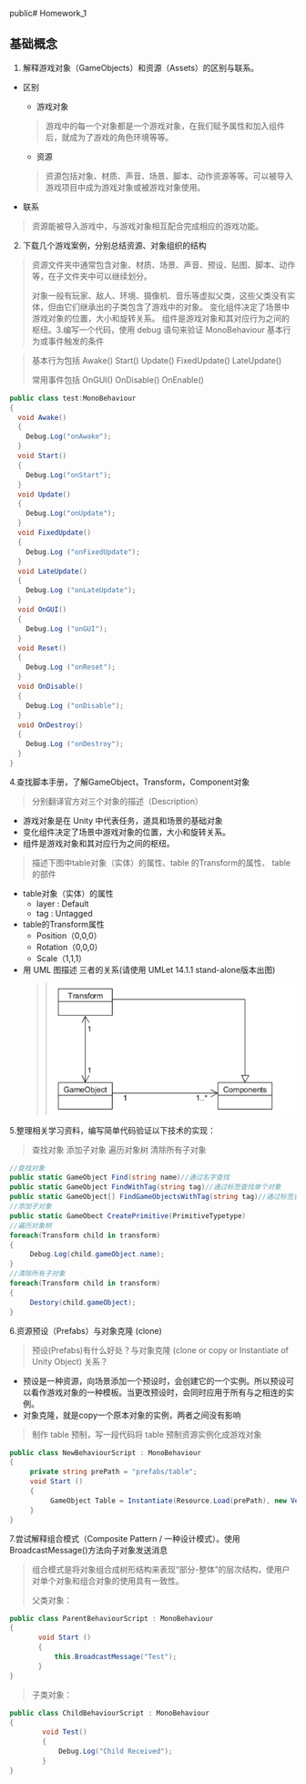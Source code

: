 
public# Homework_1
## 基础概念

1. 解释游戏对象（GameObjects）和资源（Assets）的区别与联系。
+ 区别
     + 游戏对象
     
     > 游戏中的每一个对象都是一个游戏对象，在我们赋予属性和加入组件后，就成为了游戏的角色环境等等。
       
     + 资源
     
     > 资源包括对象、材质、声音、场景、脚本、动作资源等等。可以被导入游戏项目中成为游戏对象或被游戏对象使用。
       
+ 联系
> 资源能被导入游戏中，与游戏对象相互配合完成相应的游戏功能。

2. 下载几个游戏案例，分别总结资源、对象组织的结构
> 资源文件夹中通常包含对象、材质、场景、声音、预设、贴图、脚本、动作等，在子文件夹中可以继续划分。
>
> 对象一般有玩家、敌人、环境、摄像机、音乐等虚拟父类，这些父类没有实体，但由它们继承出的子类包含了游戏中的对象。
变化组件决定了场景中游戏对象的位置，大小和旋转关系。
组件是游戏对象和其对应行为之间的枢纽。3.编写一个代码，使用 debug 语句来验证 MonoBehaviour 基本行为或事件触发的条件 

> 基本行为包括 Awake() Start() Update() FixedUpdate() LateUpdate()
>
> 常用事件包括 OnGUI() OnDisable() OnEnable()
```C#
public class test:MonoBehaviour
{
  void Awake()
  {
    Debug.Log("onAwake");
  }
  void Start()
  {
    Debug.Log("onStart");
  }
  void Update()
  {
    Debug.Log("onUpdate");
  }
  void FixedUpdate() 
  {
    Debug.Log ("onFixedUpdate");
  }
  void LateUpdate() 
  {
    Debug.Log ("onLateUpdate");
  }
  void OnGUI() 
  {
    Debug.Log ("onGUI");
  }
  void Reset() 
  {
    Debug.Log ("onReset");
  }
  void OnDisable() 
  {
    Debug.Log ("onDisable");
  }
  void OnDestroy() 
  {
    Debug.Log ("onDestroy");
  }
}
```

4.查找脚本手册，了解GameObject，Transform，Component对象
> 分别翻译官方对三个对象的描述（Description）
+ 游戏对象是在 Unity 中代表任务，道具和场景的基础对象
+ 变化组件决定了场景中游戏对象的位置，大小和旋转关系。
+ 组件是游戏对象和其对应行为之间的枢纽。
> 描述下图中table对象（实体）的属性、table 的Transform的属性、 table的部件
+ table对象（实体）的属性
  + layer : Default
  + tag : Untagged
+ table的Transform属性
  + Position（0,0,0）
  + Rotation（0,0,0）
  + Scale（1,1,1）
+ 用 UML 图描述 三者的关系(请使用 UMLet 14.1.1 stand-alone版本出图)
     >![relation](relation.png)
     >
5.整理相关学习资料，编写简单代码验证以下技术的实现： 
> 查找对象
> 添加子对象
> 遍历对象树
> 清除所有子对象
```c#
//查找对象
public static GameObject Find(string name)//通过名字查找
public static GameObject FindWithTag(string tag)//通过标签查找单个对象
public static GameObject[] FindGameObjectsWithTag(string tag)//通过标签查找多个对象
//添加子对象
public static GameObect CreatePrimitive(PrimitiveTypetype)
//遍历对象树
foreach(Transform child in transform)
{
     Debug.Log(child.gameObject.name);
}
//清除所有子对象
foreach(Transform child in transform)
{
     Destory(child.gameObject);
}
```
6.资源预设（Prefabs）与对象克隆 (clone) 
> 预设(Prefabs)有什么好处？与对象克隆 (clone or copy or Instantiate of Unity Object) 关系？
+ 预设是一种资源，向场景添加一个预设时，会创建它的一个实例。所以预设可以看作游戏对象的一种模板。当更改预设时，会同时应用于所有与之相连的实例。
+ 对象克隆，就是copy一个原本对象的实例，两者之间没有影响
> 制作 table 预制，写一段代码将 table 预制资源实例化成游戏对象
```c#
public class NewBehaviourScript : MonoBehaviour
{
     private string prePath = "prefabs/table";
     void Start () 
     {
          GameObject Table = Instantiate(Resource.Load(prePath), new Vector(4, 0, 0), Quaternion.identity) as GameObject;
     }
}
```
7.尝试解释组合模式（Composite Pattern / 一种设计模式）。使用 BroadcastMessage()方法向子对象发送消息
> 组合模式是将对象组合成树形结构来表现“部分-整体”的层次结构，使用户对单个对象和组合对象的使用具有一致性。
>
> 父类对象：
```c#
public class ParentBehaviourScript : MonoBehaviour 
{
       void Start () 
       {
           this.BroadcastMessage("Test");
       }
}
```
> 子类对象：
```c#
public class ChildBehaviourScript : MonoBehaviour 
{
        void Test() 
        {
            Debug.Log("Child Received");
        }
}
```
